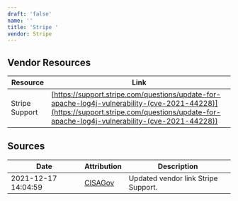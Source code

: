 ```yaml
---
draft: 'false'
name: ''
title: 'Stripe '
vendor: Stripe
---
```


## Vendor Resources
| Resource | Link |
| --- | --- |
| Stripe Support | [https://support.stripe.com/questions/update-for-apache-log4j-vulnerability-(cve-2021-44228)](https://support.stripe.com/questions/update-for-apache-log4j-vulnerability-(cve-2021-44228)) |



## Sources
| Date | Attribution | Description |
| --- | --- | --- |
| 2021-12-17 14:04:59 | [CISAGov](https://raw.githubusercontent.com/cisagov/log4j-affected-db/develop/README.md) | Updated vendor link Stripe Support.  |
